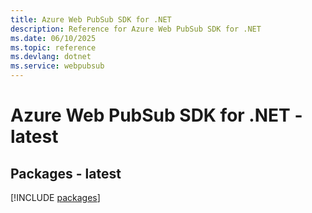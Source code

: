 ```yaml
---
title: Azure Web PubSub SDK for .NET
description: Reference for Azure Web PubSub SDK for .NET
ms.date: 06/10/2025
ms.topic: reference
ms.devlang: dotnet
ms.service: webpubsub
---
```

# Azure Web PubSub SDK for .NET - latest
## Packages - latest
[!INCLUDE [packages](web-pubsub-index.md)]